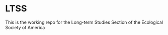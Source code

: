 # LTSS

This is the working repo for the Long-term Studies Section of the Ecological Society of America

